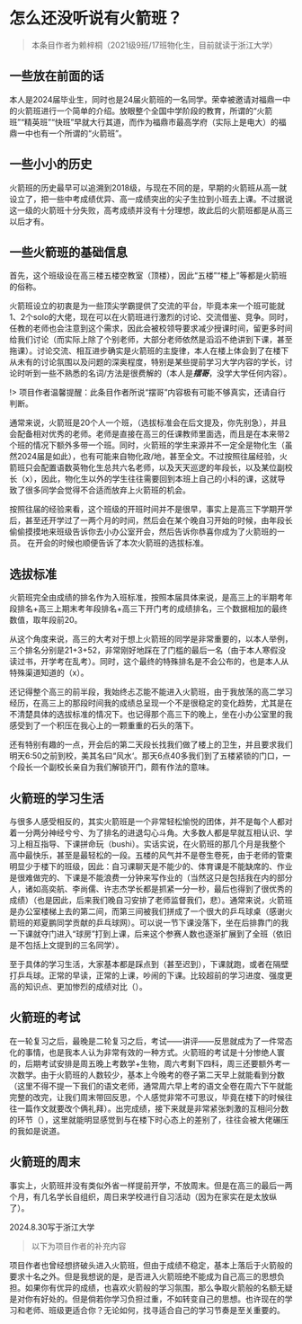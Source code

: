 # 怎么还没听说有火箭班？

> 本条目作者为赖梓桐（2021级9班/17班物化生，目前就读于浙江大学）

## 一些放在前面的话

本人是2024届毕业生，同时也是24届火箭班的一名同学。荣幸被邀请对福鼎一中的火箭班进行一个简单的介绍。放眼整个全国中学阶段的教育，所谓的“火箭班”“精英班”“快班”早就大行其道，而作为福鼎市最高学府（实际上是电大）的福鼎一中也有一个所谓的“火箭班”。

## 一些小小的历史

火箭班的历史最早可以追溯到2018级，与现在不同的是，早期的火箭班从高一就设立了，把一些中考成绩优异、高一成绩突出的尖子生拉到小班去上课。不过据说这一级的火箭班十分失败，高考成绩并没有十分理想，故此后的火箭班都是从高三以后才有。

## 一些火箭班的基础信息

首先，这个班级设在高三楼五楼空教室（顶楼），因此“五楼”“楼上”等都是火箭班的俗称。

火箭班设立的初衷是为一些顶尖学霸提供了交流的平台，毕竟本来一个班可能就1、2个solo的大佬，现在可以在火箭班进行激烈的讨论、交流借鉴、竞争。同时，任教的老师也会注意到这个需求，因此会被校领导要求减少授课时间，留更多时间给我们讨论（而实际上除了个别老师，大部分老师依然是滔滔不绝讲到下课，甚至拖课）。讨论交流、相互进步确实是火箭班的主旋律，本人在楼上体会到了在楼下从未有的讨论氛围以及问题的深奥程度，特别是某些提前学习大学内容的学长，讨论时听到一些不熟悉的名词/方法是很费解的（本人是***摆哥***，没学大学任何内容）。

!> 项目作者温馨提醒：此条目作者所说“摆哥”内容极有可能不够真实，还请自行判断。

通常来说，火箭班是20个人一个班，（选拔标准会在后文提及，你先别急），并且会配备相对优秀的老师。老师是直接在高三的任课教师里面选，而且是在本来带2个班的情况下额外多带一个班。同时，火箭班的学生来源并不一定全是物化生（虽然2024届是如此），也有可能来自物化政/地，甚至全文。不过按照往届经验，火箭班只会配置语数英物化生总共六名老师，以及天天巡逻的年段长，以及某位副校长（x），因此，物化生以外的学生往往需要回到本班上自己的小科的课，这就导致了很多同学会觉得不合适而放弃上火箭班的机会。

按照往届的经验来看，这个班级的开班时间并不是很早，事实上是高三下学期开学后，甚至还开学过了一两个月的时间，然后会在某个晚自习开始的时候，由年段长偷偷摸摸地来班级告诉你去小办公室开会，然后告诉你恭喜你成为了火箭班的一员。 在开会的时候也顺便告诉了本次火箭班的选拔标准。

## 选拔标准

火箭班完全由成绩的排名作为入班标准，按照本届具体来说，是高三上的半期考年段排名+高三上期末考年段排名+高三下开门考的成绩排名，三个数据相加的最终数值，取年段前20。

从这个角度来说，高三的大考对于想上火箭班的同学是非常重要的，以本人举例，三个排名分别是21+3+52，非常刚好地踩在了门槛的最后一名（由于本人寒假没读过书，开学考在乱考）。同时，这个最终的特殊排名是不会公布的，也是本人从特殊渠道知道的（x）。

还记得整个高三的前半段，我始终忐忑能不能进入火箭班，由于我放荡的高二学习经历，在高三上的那段时间我的成绩总呈现一个不是很稳定的变化趋势，尤其是在不清楚具体的选拔标准的情况下。也记得那个高三下的晚上，坐在小办公室里的我感受到了一个积压在我心上的一颗重重的石头的落下。

还有特别有趣的一点，开会后的第二天段长找我们做了楼上的卫生，并且要求我们明天6:50之前到校，美其名曰“风水‘。那天6点40多我们到了五楼紧锁的门口，一个段长一个副校长亲自为我们解锁开门，颇有作法的意味。

## 火箭班的学习生活

与很多人感受相反的，其实火箭班是一个非常轻松愉悦的团体，并不是每个人都对着一分两分神经兮兮、为了排名的进退勾心斗角。大多数人都是早就互相认识、学习上相互指导、下课拼命玩（bushi）。实话实说，在火箭班的那几个月是我整个高中最快乐，甚至是最轻松的一段。五楼的风气并不是卷生卷死，由于老师的管束明显少于楼下的班级，因此：自习课聊天是不能少的、体育课是不能缺席的、作业是很难做完的、下课是不能浪费一分钟来写作业的（当然这只是包括我在内的部分人，诸如高奕航、李尚儒、许志杰学长都是抓紧一分一秒，最后也得到了很优秀的成绩）（也是因此，后来我们晚自习安排了老师监督我们，悲）。通常来说，火箭班是办公室楼梯上去的第二间，而第三间被我们拼成了一个很大的乒乓球桌（感谢火箭班的郑夏鹏同学贡献的乒乓球网）。可以说一节下课没落下，坐在后排靠门的我一下课就夺门进入“球房”打到上课，后来这个参赛人数也逐渐扩展到了全班（依旧是不包括上文提到的三名同学）。

至于具体的学习生活，大家基本都是踩点到（甚至迟到），下课就跑，或者在隔壁打乒乓球。正常的早读，正常的上课，吵闹的下课。比较超前的学习进度、强度更高的知识点、更加惨烈的成绩对比（）。

## 火箭班的考试

在一轮复习之后，最晚是二轮复习之后，考试——讲评——反思就成为了一件常态化的事情，也是我本人认为非常有效的一种方式。火箭班的考试是十分惨绝人寰的，后期考试安排是周五晚上考数学+生物，周六考剩下四科，周三还要额外考一次数学。由于火箭班的人数较少，基本上今晚考的卷子第二天早上就能看到分数（这里不得不提一下我们的语文老师，通常周六早上考的语文全卷在周六下午就能完整的改完，让我们周末带回反思，个人感觉非常不可思议，毕竟在楼下的时候往往一篇作文就要改个俩礼拜）。出完成绩，接下来就是非常紧张刺激的互相问分数的环节（），这里就能明显感觉到与在楼下时心态上的差别了，往往会被大佬碾压的我如是说道。

## 火箭班的周末

事实上，火箭班并没有类似外省一样提前开学，不放周末。但是在高三的最后一两个月，有几名学长自组织，周日来学校进行自习活动（因为在家实在是太放纵了）。

2024.8.30写于浙江大学

> 以下为项目作者的补充内容

项目作者也曾经想挤破头进入火箭班，但由于成绩不稳定，基本上落后于火箭般的要求十名之外。但是我想说的是，是否进入火箭班绝不能成为自己高三的思想负担。如果你有优异的成绩，也喜欢火箭般的学习氛围，那么争取火箭般的名额无疑是对你有好处的。但是倘若你学习负担过重，不如转变自己的思想。也许现在的学习和老师、班级更适合你？无论如何，找寻适合自己的学习节奏是至关重要的。
